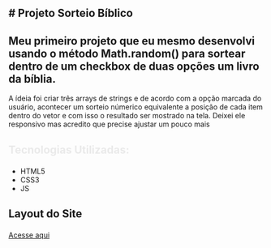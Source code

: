 ## <p> # Projeto Sorteio Bíblico</p>
## Meu primeiro projeto que eu mesmo desenvolvi usando o método Math.random() para sortear dentro de um checkbox de duas opções um livro da bíblia.
A ídeia foi criar três arrays de strings e de acordo com a opção marcada do usuário, acontecer um sorteio númerico equivalente a posição de cada item dentro do vetor e com isso o 
resultado ser mostrado na tela.
Deixei ele responsivo mas acredito que precise ajustar um pouco mais
## <p style="color: #eaeaea; font-weight: bold;">Tecnologias Utilizadas:</p>
- HTML5
- CSS3
- JS

## <p>Layout do Site</p>
<a href="https://felipevianaa7.github.io/sorteiobiblico-javascript/">Acesse aqui</a>
